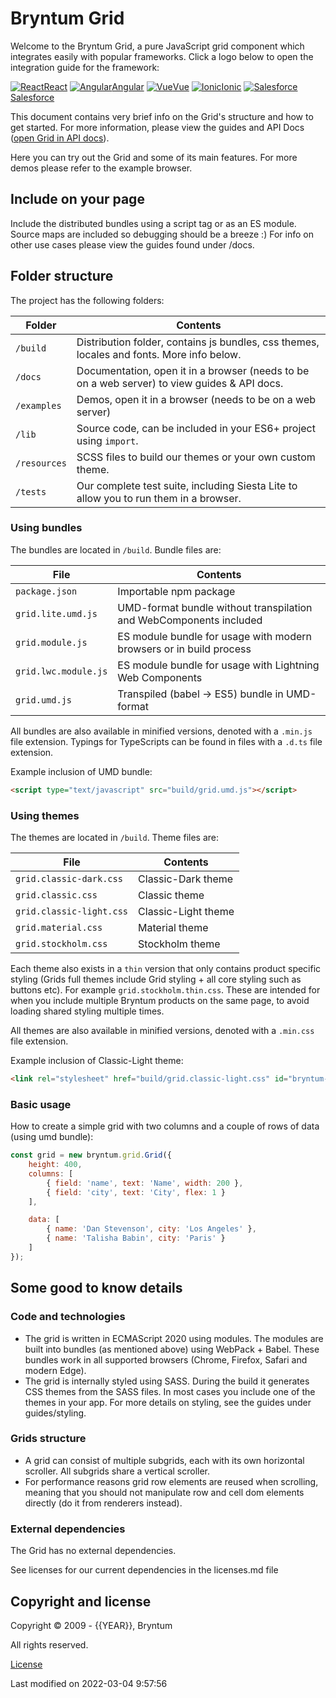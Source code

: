 [//]: # (Links in this document only works when viewed in the documentation browser, surf to ./docs)

# Bryntum Grid

Welcome to the Bryntum Grid, a pure JavaScript grid component which integrates easily with popular frameworks. Click a
logo below to open the integration guide for the framework:

<div class="framework-logos">
<a href="#Grid/guides/integration/react/guide.md"><img src="Core/logo/react.svg" alt="React"><span>React</span></a>
<a href="#Grid/guides/integration/angular/guide.md"><img src="Core/logo/angular.svg" alt="Angular"><span>Angular</span></a>
<a href="#Grid/guides/integration/vue/guide.md"><img src="Core/logo/vue.svg" alt="Vue"><span>Vue</span></a>
<a href="#Grid/guides/integration/ionic.md"><img src="Core/logo/ionic.svg" alt="Ionic"><span>Ionic</span></a>
<a href="#Grid/guides/integration/salesforce/readme.md"><img src="Core/logo/salesforce.svg" alt="Salesforce"><span>Salesforce</span></a>
</div>

This document contains very brief info on the Grid's structure and how to get started. For more information, please
view the guides and API Docs ([open Grid in API docs](#Grid/view/Grid)).

Here you can try out the Grid and some of its main features. For more demos please refer to the example browser.

<div class="external-example" data-file="Grid/guides/readme/replaceimage.js"></div>

## Include on your page

Include the distributed bundles using a script tag or as an ES module. Source maps are included so debugging should be a
breeze :) For info on other use cases please view the guides found under /docs.

## Folder structure

The project has the following folders:

| Folder       | Contents                                                                                     |
|--------------|----------------------------------------------------------------------------------------------|
| `/build`     | Distribution folder, contains js bundles, css themes, locales and fonts. More info below.    |
| `/docs`      | Documentation, open it in a browser (needs to be on a web server) to view guides & API docs. |
| `/examples`  | Demos, open it in a browser (needs to be on a web server)                                    |
| `/lib`       | Source code, can be included in your ES6+ project using `import`.                            |
| `/resources` | SCSS files to build our themes or your own custom theme.                                     |
| `/tests`     | Our complete test suite, including Siesta Lite to allow you to run them in a browser.        |

### Using bundles

The bundles are located in `/build`. Bundle files are:

| File                 | Contents                                                            |
|----------------------|---------------------------------------------------------------------|
| `package.json`       | Importable npm package                                              |
| `grid.lite.umd.js`   | UMD-format bundle without transpilation and WebComponents included  |
| `grid.module.js`     | ES module bundle for usage with modern browsers or in build process |
| `grid.lwc.module.js` | ES module bundle for usage with Lightning Web Components            |
| `grid.umd.js`        | Transpiled (babel -> ES5) bundle in UMD-format                      |

All bundles are also available in minified versions, denoted with a `.min.js` file extension.
Typings for TypeScripts can be found in files with a `.d.ts` file extension.

Example inclusion of UMD bundle:

```html
<script type="text/javascript" src="build/grid.umd.js"></script>
```

### Using themes

The themes are located in `/build`. Theme files are:

| File                     | Contents            |
|--------------------------|---------------------|
| `grid.classic-dark.css`  | Classic-Dark theme  |
| `grid.classic.css`       | Classic theme       |
| `grid.classic-light.css` | Classic-Light theme |
| `grid.material.css`      | Material theme      |
| `grid.stockholm.css`     | Stockholm theme     |

Each theme also exists in a `thin` version that only contains product specific styling (Grids full themes include
Grid styling + all core styling such as buttons etc). For example `grid.stockholm.thin.css`. These are intended for
when you include multiple Bryntum products on the same page, to avoid loading shared styling multiple times.

All themes are also available in minified versions, denoted with a `.min.css` file extension.

Example inclusion of Classic-Light theme:

```html
<link rel="stylesheet" href="build/grid.classic-light.css" id="bryntum-theme">
```

### Basic usage

How to create a simple grid with two columns and a couple of rows of data (using umd bundle):

```javascript
const grid = new bryntum.grid.Grid({
    height: 400,
    columns: [
        { field: 'name', text: 'Name', width: 200 },
        { field: 'city', text: 'City', flex: 1 }
    ],

    data: [
        { name: 'Dan Stevenson', city: 'Los Angeles' },
        { name: 'Talisha Babin', city: 'Paris' }
    ]
});
```

<div class="external-example" data-file="Grid/guides/readme/basic.js"></div>

## Some good to know details

### Code and technologies

* The grid is written in ECMAScript 2020 using modules. The modules are built into bundles (as mentioned above) using
  WebPack + Babel. These bundles work in all supported browsers (Chrome, Firefox, Safari and modern Edge).
* The grid is internally styled using SASS. During the build it generates CSS themes from the SASS files. In most cases
  you include one of the themes in your app. For more details on styling, see the guides under guides/styling.

### Grids structure

* A grid can consist of multiple subgrids, each with its own horizontal scroller. All subgrids share a vertical
  scroller.
* For performance reasons grid row elements are reused when scrolling, meaning that you should not manipulate row and
  cell dom elements directly (do it from renderers instead).

### External dependencies

The Grid has no external dependencies.

See licenses for our current dependencies in the licenses.md file

## Copyright and license

Copyright © 2009 - {{YEAR}}, Bryntum

All rights reserved.

[License](https://www.bryntum.com/products/grid/license/)


<p class="last-modified">Last modified on 2022-03-04 9:57:56</p>